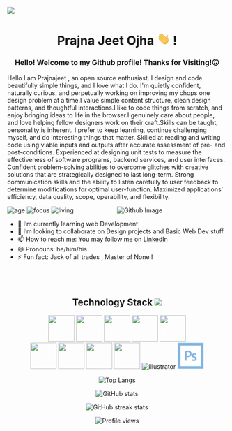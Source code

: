 ![](https://media.licdn.com/dms/image/D4D16AQH_TbXqhESYzg/profile-displaybackgroundimage-shrink_350_1400/0/1677578359196?e=1683158400&v=beta&t=c-EDtb2dcHB0_b7DkAwf2apKvOreksoIIlZ1Ptb_9No)
<h1 align="center">  Prajna Jeet Ojha <img src="https://raw.githubusercontent.com/ABSphreak/ABSphreak/master/gifs/Hi.gif" width="30px"> ! </h1>
<h3 align="center">Hello! Welcome to my Github profile! Thanks for Visiting!🙃</h3>
  
Hello I am Prajnajeet , an open source enthusiast. I design and code beautifully simple things, and I love what I do. I'm quietly confident, naturally curious, and perpetually working on improving my chops one design problem at a time.I value simple content structure, clean design patterns, and thoughtful interactions.I like to code things from scratch, and enjoy bringing ideas to life in the browser.I genuinely care about people, and love helping fellow designers work on their craft.Skills can be taught, personality is inherent. I prefer to keep learning, continue challenging myself, and do interesting things that matter.
Skilled at reading and writing code using viable inputs and outputs after accurate assessment of pre- and post-conditions. Experienced at designing unit tests to measure the effectiveness of software programs, backend services, and user interfaces. Confident problem-solving abilities to overcome glitches with creative solutions that are strategically designed to last long-term. Strong communication skills and the ability to listen carefully to user feedback to determine modifications for optimal user-function. Maximized applications’ efficiency, data quality, scope, operability, and flexibility.

![age](https://img.shields.io/badge/age-20-blue)
![focus](https://img.shields.io/badge/focus-Blockchain_Development-brightgreen)
![living](https://img.shields.io/badge/living-Bhubaneswar-3c9)
<img width="50%" align="right" alt="Github Image" src="https://raw.githubusercontent.com/onimur/.github/master/.resources/git-header.svg" />
- 🌱 I’m currently learning web Development 
- 👯 I’m looking to collaborate on Design projects and Basic Web Dev stuff
- 📫 How to reach me: You may follow me on [LinkedIn](https://www.linkedin.com/in/prajna-jeet-ojha-84711a224/) 
- 😄 Pronouns: he/him/his
- ⚡ Fun fact: Jack of all trades , Master of None ! 
<br />
<br />
<div align="center">
<h2 align="center">Technology Stack <img src="https://github.com/ritik307/ritik307/blob/main/images/laptop.gif" width="50"></h2>  
<img src="https://github.com/Subhampreet/Subhampreet/blob/master/logos/c++.png?raw=true" height="60" width="60">
<img src="https://github.com/Subhampreet/Subhampreet/blob/master/logos/python.png?raw=true" height="60" width="60">
<img src="https://github.com/Subhampreet/Subhampreet/blob/master/logos/JS.png?raw=true" height="60" width="60">
<img src="https://github.com/Subhampreet/Subhampreet/blob/master/logos/css.png?raw=true" height="60" width="60">
<img src="https://github.com/Subhampreet/Subhampreet/blob/master/logos/html.png?raw=true" height="60" width="60">
<br>
<img src="https://github.com/Subhampreet/Subhampreet/blob/master/logos/postgres.png?raw=true" height="60" width="60">
<img src="https://github.com/Subhampreet/Subhampreet/blob/master/logos/git.png?raw=true" height="60" width="60">
<img src="https://github.com/Subhampreet/Subhampreet/blob/master/logos/vs.png?raw=true" height="60" width="60">
<img src="https://github.com/Subhampreet/Subhampreet/blob/master/logos/bootstrap.png?raw=true" height="60" width="60">
<img src="https://www.vectorlogo.zone/logos/adobe_illustrator/adobe_illustrator-icon.svg" alt="illustrator" width="60" height="60"/>
<img src="https://raw.githubusercontent.com/devicons/devicon/master/icons/photoshop/photoshop-line.svg" alt="photoshop" width="60"
</div>

  [![Top Langs](https://github-readme-stats.vercel.app/api/top-langs/?username=Prajna0106)](https://github.com/anuraghazra/github-readme-stats)

![GitHub stats](https://github-readme-stats.vercel.app/api?username=Prajna0106&show_icons=true)  

![GitHub streak stats](https://streak-stats.demolab.com/?user=Prajna0106)  

![Profile views](https://gpvc.arturio.dev/Prajna0106)  
